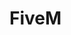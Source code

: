 # FiveM

<figure><img src="../../.gitbook/assets/wip_page.jpg" alt=""><figcaption></figcaption></figure>
